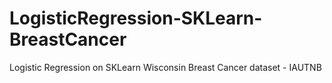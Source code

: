 # LogisticRegression-SKLearn-BreastCancer
 Logistic Regression on SKLearn Wisconsin Breast Cancer dataset - IAUTNB
